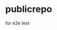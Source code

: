 # publicrepo
for e2e test
















































































































































































































































































































































































































































































































































































































































































































































































































































































































































































































































































































































































































































































































































































































































































































































































































































































































































































































































































































































































































































































































































































































































































































































































































































































































































